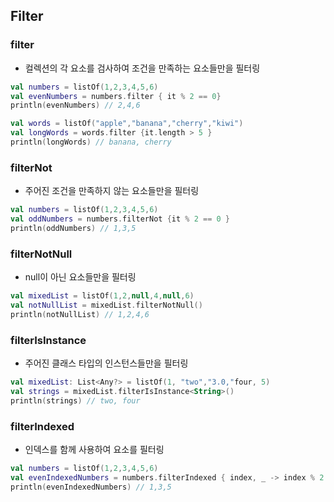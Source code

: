 ## Filter

### filter
- 컬렉션의 각 요소를 검사하여 조건을 만족하는 요소들만을 필터링

```kt
val numbers = listOf(1,2,3,4,5,6)
val evenNumbers = numbers.filter { it % 2 == 0}
println(evenNumbers) // 2,4,6
```

```kt
val words = listOf("apple","banana","cherry","kiwi")
val longWords = words.filter {it.length > 5 }
println(longWords) // banana, cherry
```

### filterNot
- 주어진 조건을 만족하지 않는 요소들만을 필터링
```kt
val numbers = listOf(1,2,3,4,5,6)
val oddNumbers = numbers.filterNot {it % 2 == 0 }
println(oddNumbers) // 1,3,5
```

### filterNotNull
- null이 아닌 요소들만을 필터링
```kt
val mixedList = listOf(1,2,null,4,null,6)
val notNullList = mixedList.filterNotNull()
println(notNullList) // 1,2,4,6
```

### filterIsInstance
- 주어진 클래스 타입의 인스턴스들만을 필터링
```kt
val mixedList: List<Any?> = listOf(1, "two","3.0,"four, 5)
val strings = mixedList.filterIsInstance<String>()
println(strings) // two, four
```

### filterIndexed
- 인덱스를 함께 사용하여 요소를 필터링
```kt
val numbers = listOf(1,2,3,4,5,6)
val evenIndexedNumbers = numbers.filterIndexed { index, _ -> index % 2 == 0 }
println(evenIndexedNumbers) // 1,3,5
```